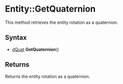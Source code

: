 # Entity::GetQuaternion #
This method retrieves the entity rotation as a quaternion.

## Syntax ##
- [dQuat](dQuat.md) **GetQuaternion**()

## Returns ##
Returns the entity rotation as a quaternion.
